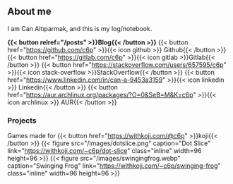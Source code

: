 ## About me
I am Can Altıparmak, and this is my log/notebook.

**{{< button relref="/posts" >}}Blog{{< /button >}}**
{{< button href="https://github.com/c6p" >}}{{< icon github >}} Github{{< /button >}}
{{< button href="https://gitlab.com/c6p" >}}{{< icon gitlab >}}Gitlab{{< /button >}}
{{< button href="https://stackoverflow.com/users/657595/c6p" >}}{{< icon stack-overflow >}}StackOverflow{{< /button >}}
{{< button href="https://www.linkedin.com/in/can-a-9453a3159" >}}{{< icon linkedin >}} Linkedin{{< /button >}}
{{< button href="https://aur.archlinux.org/packages/?O=0&SeB=M&K=c6p" >}}{{< icon archlinux >}} AUR{{< /button >}}

### Projects
Games made for {{< button href="https://withkoji.com/@c6p" >}}koji{{< /button >}}
{{< figure src="/images/dotslice.png" caption="Dot Slice" link="https://withkoji.com/~c6p/dot-slice" class="inline" width=96 height=96 >}}
{{< figure src="/images/swingingfrog.webp" caption="Swinging Frog" link="https://withkoji.com/~c6p/swinging-frog" class="inline" width=96 height=96 >}}